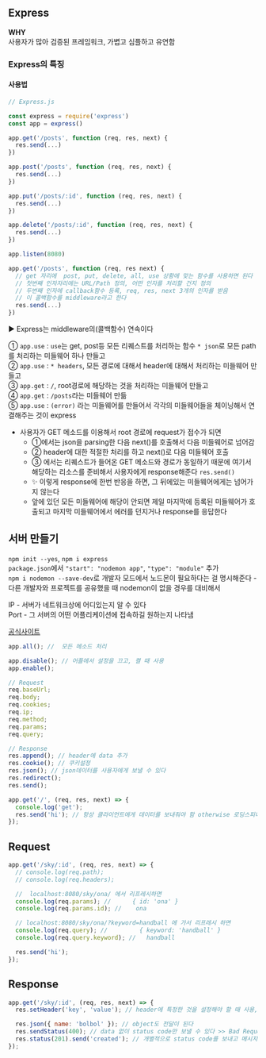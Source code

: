 ## Express

**WHY**  
사용자가 많아 검증된 프레임워크, 가볍고 심플하고 유연함

### Express의 특징

#### 사용법

```js
// Express.js

const express = require('express')
const app = express()

app.get('/posts', function (req, res, next) {
  res.send(...)
})

app.post('/posts', function (req, res, next) {
  res.send(...)
})

app.put('/posts/:id', function (req, res, next) {
  res.send(...)
})

app.delete('/posts/:id', function (req, res, next) {
  res.send(...)
})

app.listen(8080)
```

```js
app.get('/posts', function (req, res next) {
  // get 자리에  post, put, delete, all, use 상황에 맞는 함수를 사용하면 된다
  // 첫번째 인자자리에는 URL/Path 정의, 어떤 인자를 처리할 건지 정의
  // 두번째 인자에 callback함수 등록, req, res, next 3개의 인자를 받음
  // 이 콜백함수를 middleware라고 한다
  res.send(...)
})
```

▶️ Express는 middleware의(콜백함수) 연속이다

① `app.use` : `use`는 get, post등 모든 리퀘스트를 처리하는 함수 `* json`로 모든 path를 처리하는 미들웨어 하나 만들고  
② `app.use` : `* headers`, 모든 경로에 대해서 header에 대해서 처리하는 미들웨어 만들고  
③ `app.get` : `/`, root경로에 해당하는 것을 처리하는 미들웨어 만들고  
④ `app.get` : `/posts`라는 미들웨어 만듦  
⑤ `app.use` : `(error)` 라는 미들웨어를 만들어서 각각의 미들웨어들을 체이닝해서 연결해주는 것이 express

- 사용자가 GET 메소드를 이용해서 root 경로에 request가 접수가 되면
  - ①에서는 json을 parsing한 다음 next()를 호출해서 다음 미들웨어로 넘어감
  - ② header에 대한 적절한 처리를 하고 next()로 다음 미들웨어 호출
  - ③ 에서는 리퀘스트가 들어온 GET 메소드와 경로가 동일하기 때문에 여기서 해당하는 리소스를 준비해서 사용자에게 response해준다 `res.send()`
  - ✨ 이렇게 response에 한번 반응을 하면, 그 뒤에있는 미들웨어에게는 넘어가지 않는다
  - 앞에 있던 모든 미들웨어에 해당이 안되면 제일 마지막에 등록된 미들웨어가 호출되고 마지막 미들웨어에서 에러를 던지거나 response를 응답한다

## 서버 만들기

`npm init --yes`, `npm i express`  
`package.json`에서 `"start": "nodemon app"`, `"type": "module"` 추가  
`npm i nodemon --save-dev`로 개발자 모드에서 노드몬이 필요하다는 걸 명시해준다 - 다른 개발자와 프로젝트를 공유했을 때 nodemon이 없을 경우를 대비해서

IP - 서버가 네트워크상에 어디있는지 알 수 있다  
Port - 그 서버의 어떤 어플리케이션에 접속하길 원하는지 나타냄

[공식사이트](https://expressjs.com/en/4x/api.html)

```js
app.all(); //  모든 메소드 처리

app.disable(); // 어플에서 설정을 끄고, 켤 때 사용
app.enable();

// Request
req.baseUrl;
req.body;
req.cookies;
req.ip;
req.method;
req.params;
req.query;

// Response
res.append(); // header에 data 추가
res.cookie(); // 쿠키설정
res.json(); // json데이터를 사용자에게 보낼 수 있다
res.redirect();
res.send();
```

```js
app.get('/', (req, res, next) => {
  console.log('get');
  res.send('hi'); // 항상 클라이언트에게 데이터를 보내줘야 함 otherwise 로딩스피너 계속 돌아가~
});
```

## Request

```js
app.get('/sky/:id', (req, res, next) => {
  // console.log(req.path);
  // console.log(req.headers);

  //  localhost:8080/sky/ona/ 에서 리프레시하면
  console.log(req.params); //      { id: 'ona' }
  console.log(req.params.id); //    ona

  // localhost:8080/sky/ona/?keyword=handball 에 가서 리프레시 하면
  console.log(req.query); //         { keyword: 'handball' }
  console.log(req.query.keyword); //   handball

  res.send('hi');
});
```

## Response

```js
app.get('/sky/:id', (req, res, next) => {
  res.setHeader('key', 'value'); // header에 특정한 것을 설정해야 할 때 사용, key-value 형태로 전달

  res.json({ name: 'bolbol' }); // object도 전달이 된다
  res.sendStatus(400); // data 없이 status code만 보낼 수 있다 >> Bad Request 가 뜸
  res.status(201).send('created'); // 개별적으로 status code를 보내고 메시지를 보내줄 수도 있다
});
```
